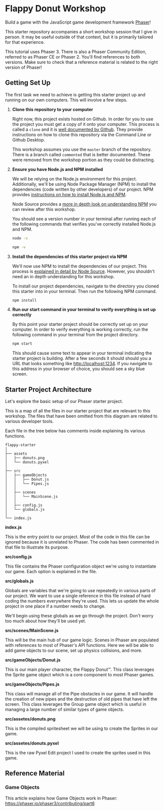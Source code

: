 # Flappy Donut Workshop

Build a game with the JavaScript game development framework [Phaser](https://phaser.io/)!

This starter repository accompanies a short workshop session that I give in person. It may be useful outside of that context, but it is primarily tailored for that experience.

This tutorial uses Phaser 3. There is also a Phaser Community Edition, referred to as Phaser CE or Phaser 2. You'll find references to both versions. Make sure to check that a reference material is related to the right version of Phaser!

## Getting Set Up

The first task we need to achieve is getting this starter project up and running on our own computers. This will involve a few steps.

1. **Clone this repository to your computer**

   Right now, this project exists hosted on Github. In order for you to use the project you must get a copy of it onto your computer. This process is called a `clone` and it is [well documented by Github](https://help.github.com/en/articles/cloning-a-repository). They provide instructions on how to clone this repository via the Command Line or Github Desktop.

   This workshop assumes you use the `master` branch of the repository. There is a branch called `commented` that is better documented. These were removed from the workshop portion as they could be distracting.

2. **Ensure you have Node.js and NPM installed**

   We will be relying on the Node.js environment for this project. Additionally, we'll be using Node Package Manager (NPM) to install the dependencies (code written by other developers) of our project. NPM provides [instructions on how to install Node.js and NPM](https://www.npmjs.com/get-npm).

   Node Source provides a [more in depth look on understanding NPM](https://nodesource.com/blog/an-absolute-beginners-guide-to-using-npm/) you can review after this workshop.

   You should see a version number in your terminal after running each of the following commands that verifies you've correctly installed Node.js and NPM.

   ```bash
   node -v
   ```

   ```bash
   npm -v
   ```

3. **Install the dependencies of this starter project via NPM**

   We'll now use NPM to install the dependencies of our project. This process is [explained in detail by Node Source](https://nodesource.com/blog/an-absolute-beginners-guide-to-using-npm/#installmoduleswithnpminstall). However, you shouldn't need an in depth understanding for this workshop.

   To install our project dependencies, navigate to the directory you cloned this starter into in your terminal. Then run the following NPM command.

   ```bash
   npm install
   ```

4. **Run our start command in your terminal to verify everything is set up correctly**

   By this point your starter project should be correctly set up on your computer. In order to verify everything is working correctly, run the following command in your terminal from the project directory.

   ```bash
   npm start
   ```

   This should cause some text to appear in your terminal indicating the starter project is building. After a few seconds it should should you a URL that looks something like [http://localhost:1234](http://localhost:1234). If you navigate to this address in your browser of choice, you should see a sky blue screen.

## Starter Project Architecture

Let's explore the basic setup of our Phaser starter project.

This is a map of all the files in our starter project that are relevant to this workshop. The files that have been omitted from this diagram are related to various developer tools.

Each file in the tree below has comments inside explaining its various functions.

```
flappy-starter
│
├── assets
│   ├── donuts.png
│   └── donuts.pyxel
│
├── src
│   ├── gameObjects
│   │   ├── Donut.js
│   │   └── Pipes.js
│   │
│   ├── scenes
│   │   └── MainScene.js
│   │
│   ├── config.js
│   └── globals.js
│
└── index.js
```

**index.js**

This is the entry point to our project. Most of the code in this file can be ignored because it is unrelated to Phaser. The code has been commented in that file to illustrate its purpose.

**src/config.js**

This file contains the Phaser configuration object we're using to instantiate our game. Each option is explained in the file.

**src/globals.js**

Globals are variables that we're going to use repeatedly in various parts of our project. We want to use a single reference in this file instead of hard coding the numbers everywhere they're used. This lets us update the whole project in one place if a number needs to change.

We'll begin using these globals as we go through the project. Don't worry too much about how they'll be used yet.

**src/scenes/MainScene.js**

This will be the main hub of our game logic. Scenes in Phaser are populated with references to most of Phaser's API functions. Here we will be able to add game objects to our scene, set up physics collisions, and more.

**src/gameObjects/Donut.js**

This is our main player character, the Flappy Donut™️. This class leverages the Sprite game object which is a core component to most Phaser games.

**src/gameObjects/Pipes.js**

This class will manage all of the Pipe obstacles in our game. It will handle the creation of new pipes and the destruction of old pipes that have left the screen. This class leverages the Group game object which is useful in managing a large number of similar types of game objects.

**src/assetes/donuts.png**

This is the compiled spritesheet we will be using to create the Sprites in our game.

**src/assetes/donuts.pyxel**

This is the raw Pyxel Edit project I used to create the sprites used in this game.

## Reference Material

### Game Objects

This article explains how Game Objects work in Phaser: https://phaser.io/phaser3/contributing/part6
